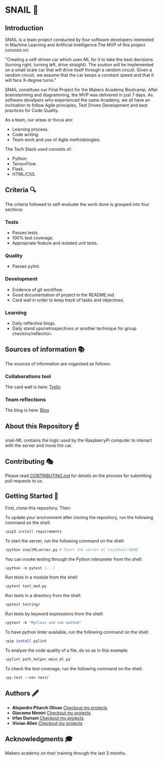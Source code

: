 # SNAIL 🐌

## Introduction

SNAIL is a team project conducted by four software developers interested in Machine Learning and Artificial Intelligence.The MVP of this project consists on: 

"Creating a self-driven car which uses ML for it to take the best decisions (turning right, turning left, drive straight).
The soution will be implemented on a small scale car that will drive itself through a random circuit.
Given a random circuit, we assume that the car keeps a constant speed and that it will face X-degree turns."

SNAIL constitues our Final Project for the Makers Academy Bootcamp. After brainstorming and diagramming, the MVP was delivered in just 7 days. As software develpers who experienced the same Academy, we all have an inclination to follow Agile principles, Test Driven Development and best practices for Code Quality.

As a team, our areas or focus are:
- Learning process.
- Code writing.
- Team work and use of Agile methodologies.

The Tech Stack used consists of:
- Python.
- TensorFlow.
- Flask. 
- HTML/CSS.


## Criteria 🔍  
The criteria followed to self-evaluate the work done is grouped into four sections:
### Tests
* Passes tests.
* 100% test coverage.
* Appropriate feature and isolated unit tests.
### Quality
* Passes pylint.
### Development
* Evidence of git workflow.
* Good documentation of project in the README.md.
* Card wall in order to keep track of tasks and objectives.
### Learning
* Daily reflective blogs.
* Daily stand ups/retrospectives or another technique for group checkins/reflection.

## Sources of information 📚
The sources of information are organised as follows:
### Collaborations tool
The card wall is here: [Trello](https://trello.com/b/rpLKHhdw/ml1)
### Team reflections
The blog is here:
[Blog](https://medium.com/team-snail)

## About this Repository ☝️
snail-ML contains the logic used by the RaspberryPi computer to interact with the server and move the car.


## Contributing 🎭
Please read [CONTRIBUTING.md](CONTRIBUTING.md) for details on the process for submitting pull requests to us.

## Getting Started 🚴‍

First, clone this repository. Then:

To update your environment after cloning the repository, run the following command on the shell:
```bash
>pip3 install requirements
```
To start the server, run the following command on the shell:
```bash
>python snailMLserver.py # Start the server at localhost:8000
```
You can invoke testing through the Python interpreter from the shell:
```bash
>python -m pytest [...]
```
Run tests in a module from the shell:
```bash
>pytest test_mod.py
```
Run tests in a directory from the shell:
```bash
>pytest testing/
```
Run tests by keyword expressions from the shell:
```bash
>pytest -k "MyClass and not method"
```
To have python linter available, run the following command on the shell:
```bash
>pip install pylint
```
To analyse the code quality of a file, do so as in this example:
```bash
>pylint path_helper_main_ml.py
```
To check the test coverage, run the following command on the shell:
```bash
>py.test --cov test/
```

## Authors 🖋
* **Alejandro Pitarch Olivas**
[Checkout my projects](https://github.com/xelAhcratiPsavilO)
* **Giacomo Ninniri**
[Checkout my projects](https://github.com/Gia1987)
* **Irfan Durrani**
[Checkout my projects](https://github.com/durranee)
* **Vivian Allen**
[Checkout my projects](https://github.com/VivianAllen)

## Acknowledgments 🎓
Makers academy on their training through the last 3 months. 
